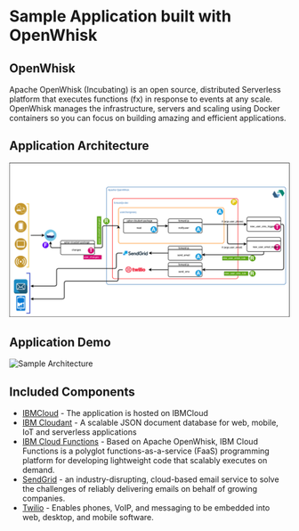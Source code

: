 # Sample Application built with OpenWhisk

## OpenWhisk
Apache OpenWhisk (Incubating) is an open source, distributed Serverless platform that executes functions (fx) in response to events at any scale. OpenWhisk manages the infrastructure, servers and scaling using Docker containers so you can focus on building amazing and efficient applications.
## Application Architecture

![Sample Architecture](asset/forwardjs-final-white.png)

## Application Demo
![Sample Architecture](asset/openwhisk-registration-720.gif)
## Included Components

- [IBMCloud](https://www.ibm.com/cloud/) - The application is hosted on IBMCloud
- [IBM Cloudant](https://www.ibm.com/cloud/cloudant) - A scalable JSON document database for web, mobile, IoT and serverless applications
- [IBM Cloud Functions](https://www.ibm.com/cloud/functions) - Based on Apache OpenWhisk, IBM Cloud Functions is a polyglot functions-as-a-service (FaaS) programming platform for developing lightweight code that scalably executes on demand.
- [SendGrid](https://sendgrid.com/) - an industry-disrupting, cloud-based email service to solve the challenges of reliably delivering emails on behalf of growing companies. 
- [Twilio](https://www.twilio.com/) - Enables phones, VoIP, and messaging to be embedded into web, desktop, and mobile software.